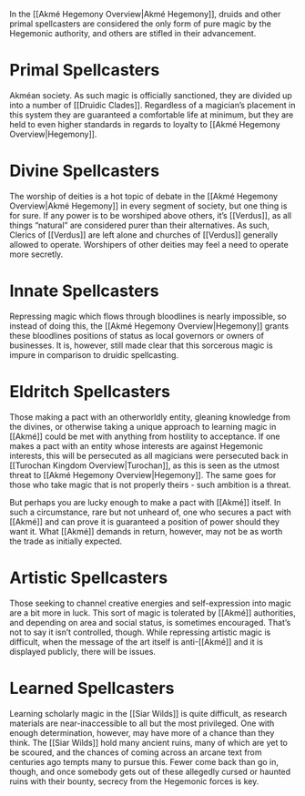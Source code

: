 In the [[Akmé Hegemony Overview|Akmé Hegemony]], druids and other primal spellcasters are considered the only form of pure magic by the Hegemonic authority, and others are stifled in their advancement.
# Primal Spellcasters
Akméan society. As such magic is officially sanctioned, they are divided up into a number of [[Druidic Clades]]. Regardless of a magician’s placement in this system they are guaranteed a comfortable life at minimum, but they are held to even higher standards in regards to loyalty to [[Akmé Hegemony Overview|Hegemony]].
# Divine Spellcasters
The worship of deities is a hot topic of debate in the [[Akmé Hegemony Overview|Akmé Hegemony]] in every segment of society, but one thing is for sure. If any power is to be worshiped above others, it’s [[Verdus]], as all things “natural” are considered purer than their alternatives. As such, Clerics of [[Verdus]] are left alone and churches of [[Verdus]] generally allowed to operate. Worshipers of other deities may feel a need to operate more secretly.
# Innate Spellcasters
Repressing magic which flows through bloodlines is nearly impossible, so instead of doing this, the [[Akmé Hegemony Overview|Hegemony]] grants these bloodlines positions of status as local governors or owners of businesses. It is, however, still made clear that this sorcerous magic is impure in comparison to druidic spellcasting.
# Eldritch Spellcasters
Those making a pact with an otherworldly entity, gleaning knowledge from the divines, or otherwise taking a unique approach to learning magic in [[Akmé]] could be met with anything from hostility to acceptance. If one makes a pact with an entity whose interests are against Hegemonic interests, this will be persecuted as all magicians were persecuted back in [[Turochan Kingdom Overview|Turochan]], as this is seen as the utmost threat to [[Akmé Hegemony Overview|Hegemony]]. The same goes for those who take magic that is not properly theirs - such ambition is a threat.

But perhaps you are lucky enough to make a pact with [[Akmé]] itself. In such a circumstance, rare but not unheard of, one who secures a pact with [[Akmé]] and can prove it is guaranteed a position of power should they want it. What [[Akmé]] demands in return, however, may not be as worth the trade as initially expected.
# Artistic Spellcasters
Those seeking to channel creative energies and self-expression into magic are a bit more in luck. This sort of magic is tolerated by [[Akmé]] authorities, and depending on area and social status, is sometimes encouraged. That’s not to say it isn’t controlled, though. While repressing artistic magic is difficult, when the message of the art itself is anti-[[Akmé]] and it is displayed publicly, there will be issues.
# Learned Spellcasters
Learning scholarly magic in the [[Siar Wilds]] is quite difficult, as research materials are near-inaccessible to all but the most privileged. One with enough determination, however, may have more of a chance than they think. The [[Siar Wilds]] hold many ancient ruins, many of which are yet to be scoured, and the chances of coming across an arcane text from centuries ago tempts many to pursue this. Fewer come back than go in, though, and once somebody gets out of these allegedly cursed or haunted ruins with their bounty, secrecy from the Hegemonic forces is key.